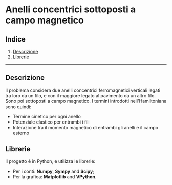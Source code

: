 # Anelli concentrici sottoposti a campo magnetico

## Indice
1. [Descrizione](#descrizione)
2. [Librerie](#librerie)

---

## Descrizione

Il problema considera due anelli concentrici ferromagnetici verticali legati tra loro da un filo, e con il maggiore legato al pavimento da un altro filo. Sono poi sottoposti a campo magnetico. I termini introdotti nell'Hamiltoniana sono quindi:
- Termine cinetico per ogni anello
- Potenziale elastico per entrambi i fili
- Interazione tra il momento magnetico di entrambi gli anelli e il campo esterno

## Librerie
Il progetto è in Python, e utilizza le librerie: 
- Per i conti: **Numpy**, **Sympy** and **Scipy**;
- Per la grafica: **Matplotlib** and **VPython**.